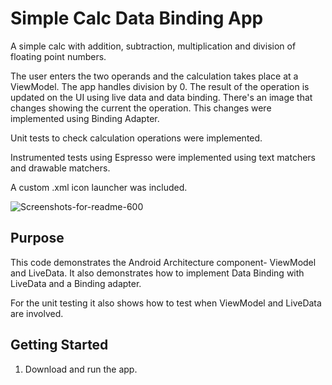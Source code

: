 Simple Calc Data Binding App
===================================

A simple calc with addition, subtraction, multiplication and division of floating point numbers.

The user enters the two operands and the calculation takes place at a ViewModel.
The app handles division by 0. 
The result of the operation is updated on the UI using live data and data binding.
There's an image that changes showing the current the operation. This changes were implemented using Binding Adapter.

Unit tests to check calculation operations were implemented.

Instrumented tests using Espresso were implemented using text matchers and drawable matchers. 

A custom .xml icon launcher was included.

![Screenshots-for-readme-600](https://user-images.githubusercontent.com/96868937/179285723-911d5cac-2315-44cb-8013-840e4db57f48.jpg)


Purpose
--------------

This code demonstrates the Android Architecture component- ViewModel and LiveData.
It also demonstrates how to implement Data Binding with LiveData and a Binding adapter.

For the unit testing it also shows how to test when ViewModel and LiveData are involved.

Getting Started
---------------

1. Download and run the app.
